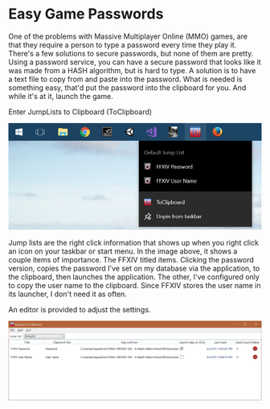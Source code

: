# Easy Game Passwords
One of the problems with Massive Multiplayer Online (MMO) games, are that they require a person to type a password every time they play it. There's a few solutions to secure passwords, but none of them are pretty. Using a password service, you can have a secure password that looks like it was made from a HASH algorithm, but is hard to type. A solution is to have a text file to copy from and paste into the password. What is needed is something easy, that'd put the password into the clipboard for you. And while it's at it, launch the game.

Enter JumpLists to Clipboard (ToClipboard)

![To Clipboard](/resources/ToClipboard.png?raw=true "To Clipboard")

Jump lists are the right click information that shows up when you right click an icon on your taskbar or start menu. In the image above, it shows a couple items of importance. The FFXIV titled items. Clicking the password version, copies the password I've set on my database via the application, to the clipboard, then launches the application. The other, I've configured only to copy the user name to the clipboard. Since FFXIV stores the user name in its launcher, I don't need it as often.

An editor is provided to adjust the settings.

![To Clipboard Editor](/resources/Editor.png?raw=true "To Clipboard Editor")
